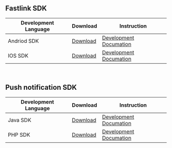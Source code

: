 ## Fastlink SDK

| Development Language | Download                                 | Instruction                              |
| -------------------- | ---------------------------------------- | ---------------------------------------- |
| Andriod SDK          | [Download](http://cdn.cnbj2.fds.api.mi-img.com/cdn/aiot/sdk/aiot_sdk_fastlink_android_v0.4_.zip) | [Development Documation](http://docs.opencloud.aqara.cn/sdk/android-sdk/) |
| IOS SDK              | [Download](http://cdn.cnbj2.fds.api.mi-img.com/cdn/aiot/sdk/aiot_sdk_fastlink_ios_v0.3.zip) | [Development Documation](http://docs.opencloud.aqara.cn/sdk/ios-sdk/) |

&nbsp;

## Push notification SDK

| Development Language | Download                                 | Instruction                              |
| -------------------- | ---------------------------------------- | ---------------------------------------- |
| Java SDK             | [Download](http://cdn.cnbj2.fds.api.mi-img.com/cdn/aiot/sdk/aiot_sdk_message_java_v0.3.zip) | [Development Documation](http://docs.opencloud.aqara.cn/sdk/java-sdk/) |
| PHP SDK              | [Download](http://cdn.cnbj2.fds.api.mi-img.com/cdn/aiot/sdk/aiot_sdk_message_php.zip) | [Development Documation](http://docs.opencloud.aqara.cn/sdk/php-sdk/) |

&nbsp;
